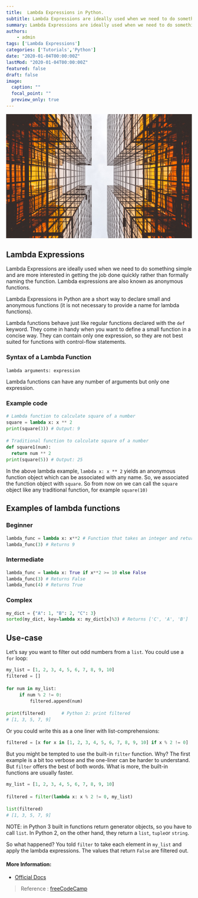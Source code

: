 ```yaml
---
title:  Lambda Expressions in Python. 
subtitle: Lambda Expressions are ideally used when we need to do something simple and are more interested in getting the job done quickly rather than formally naming the function. Lambda expressions are also known as anonymous functions.
summary: Lambda Expressions are ideally used when we need to do something simple and are more interested in getting the job done quickly rather than formally naming the function. Lambda expressions are also known as anonymous functions.
authors:
    - admin
tags: ['Lambda Expressions']
categories: ['Tutorials','Python']
date: "2020-01-04T00:00:00Z"
lastMod: "2020-01-04T00:00:00Z"
featured: false
draft: false
image:
  caption: ""
  focal_point: ""
  preview_only: true
---
```



![Lambda Expressions in Python](featured.jpg)

## **Lambda Expressions**

Lambda Expressions are ideally used when we need to do something simple and are more interested in getting the job done quickly rather than formally naming the function. Lambda expressions are also known as anonymous functions.

Lambda Expressions in Python are a short way to declare small and anonymous functions (it is not necessary to provide a name for lambda functions).

Lambda functions behave just like regular functions declared with the  `def`  keyword. They come in handy when you want to define a small function in a concise way. They can contain only one expression, so they are not best suited for functions with control-flow statements.

### Syntax of a Lambda Function

`lambda arguments: expression`

Lambda functions can have any number of arguments but only one expression.

### Example code

```py
# Lambda function to calculate square of a number
square = lambda x: x ** 2
print(square(3)) # Output: 9

# Traditional function to calculate square of a number
def square1(num):
  return num ** 2
print(square(5)) # Output: 25
```

In the above lambda example,  `lambda x: x ** 2`  yields an anonymous function object which can be associated with any name. So, we associated the function object with  `square`. So from now on we can call the  `square`  object like any traditional function, for example  `square(10)`

## **Examples of lambda functions**

### **Beginner**

```py
lambda_func = lambda x: x**2 # Function that takes an integer and returns its square
lambda_func(3) # Returns 9
```

### **Intermediate**

```py
lambda_func = lambda x: True if x**2 >= 10 else False
lambda_func(3) # Returns False
lambda_func(4) # Returns True
```

### **Complex**

```py
my_dict = {"A": 1, "B": 2, "C": 3}
sorted(my_dict, key=lambda x: my_dict[x]%3) # Returns ['C', 'A', 'B']
```

## Use-case

Let’s say you want to filter out odd numbers from a  `list`. You could use a  `for`  loop:

```python
my_list = [1, 2, 3, 4, 5, 6, 7, 8, 9, 10]
filtered = []

for num in my_list:
     if num % 2 != 0:
         filtered.append(num)

print(filtered)      # Python 2: print filtered
# [1, 3, 5, 7, 9]
```

Or you could write this as a one liner with list-comprehensions:

```python
filtered = [x for x in [1, 2, 3, 4, 5, 6, 7, 8, 9, 10] if x % 2 != 0]
```

But you might be tempted to use the built-in  `filter`  function. Why? The first example is a bit too verbose and the one-liner can be harder to understand. But  `filter`  offers the best of both words. What is more, the built-in functions are usually faster.

```python
my_list = [1, 2, 3, 4, 5, 6, 7, 8, 9, 10]

filtered = filter(lambda x: x % 2 != 0, my_list)

list(filtered)
# [1, 3, 5, 7, 9]
```

NOTE: in Python 3 built in functions return generator objects, so you have to call  `list`. In Python 2, on the other hand, they return a  `list`,  `tuple`or  `string`.

So what happened? You told  `filter`  to take each element in  `my_list`  and apply the lambda expressions. The values that return  `False`  are filtered out.

#### **More Information:**

-   [Official Docs](https://docs.python.org/3/reference/expressions.html#lambda)

> Reference : [freeCodeCamp](https://www.freecodecamp.org/news/lambda-expressions-in-python/)

